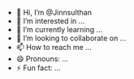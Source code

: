 - 👋 Hi, I’m @Jinnsulthan
- 👀 I’m interested in ...
- 🌱 I’m currently learning ...
- 💞️ I’m looking to collaborate on ...
- 📫 How to reach me ...
- 😄 Pronouns: ...
- ⚡ Fun fact: ...

<!---
Jinnsulthan/Jinnsulthan is a ✨ special ✨ repository because its `README.md` (this file) appears on your GitHub profile.
You can click the Preview link to take a look at your changes.
--->
